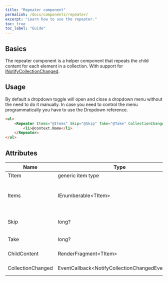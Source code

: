 ```yaml
---
title: "Repeater component"
permalink: /docs/components/repeater/
excerpt: "Learn how to use the repeater."
toc: true
toc_label: "Guide"
---
```


## Basics

The repeater component is a helper component that repeats the child content for each element in a collection. With support for [INotifyCollectionChanged](https://docs.microsoft.com/en-us/dotnet/api/system.collections.specialized.inotifycollectionchanged).

## Usage

By default a dropdown toggle will open and close a dropdown menu without the need to do it manually. In case you need to control the menu programmatically you have to use the Dropdown reference.

```html
<ul>
    <Repeater Items="@Items" Skip="@Skip" Take="@Take" CollectionChanged="@OnCollectionChanged">
        <li>@context.Name</li>
    </Repeater>
</ul>
```

## Attributes

| Name               | Type                                               | Default      | Description                                                                                              |
|--------------------|----------------------------------------------------|--------------|----------------------------------------------------------------------------------------------------------|
| TItem              | generic item type                                  |              | The item type to render.                                                                                 |
| Items              | IEnumberable\<TItem\>                              | null         | The items to render. When this is `INotifyCollectionChanged` it will hookup collection change listeners. |
| Skip               | long?                                              | null         | The number of items to skip before starting to render                                                    |
| Take               | long?                                              | null         | The number of items to render.                                                                           |
| ChildContent       | RenderFragment\<TItem\>                            |              | The content to render per item.                                                                          |
| CollectionChanged  | EventCallback\<NotifyCollectionChangedEventArgs\>  |              | Occurs when the Items collection changes.                                                                |
